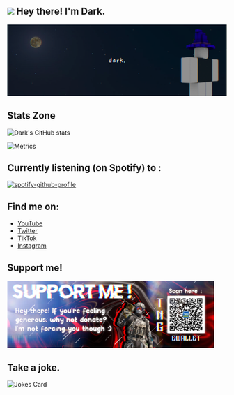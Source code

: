 ## <img src="https://i.imgur.com/lsizgGl.gif" width="30px"> Hey there! I'm Dark.
<img src="https://raw.githubusercontent.com/DarkBeamerYT/DarkBeamerYT/master/New Project 423 [9E7C362].png" alt="Dark's Banner, lol">



## Stats Zone     
![Dark's GitHub stats](https://github-readme-stats-darkbeameryt.vercel.app/api?username=DarkBeamerYT&show_icons=true&theme=github_dark)

![Metrics](https://metrics.lecoq.io/DarkBeamerYT?template=classic&repositories.forks=true&languages=1&languages.colors=github&languages.threshold=0%25&config.timezone=Asia%2FKuching) 


## Currently listening (on Spotify) to :
[![spotify-github-profile](https://spotify-github-profile.vercel.app/api/view?uid=wuwujxl53lcn6dx9o5j6a46kt&cover_image=true&theme=novatorem&show_offline=true&background_color=121212&interchange=true&bar_color=53b14f&bar_color_cover=false)](https://github.com/kittinan/spotify-github-profile)

## Find me on:
- <a href="https://youtube.com/c/DarkBeamerYT">YouTube</a>
- <a href="https://twitter.com/DarkBeamerYT">Twitter</a>
- <a href="https://tiktok.com/@darkbeameryt">TikTok</a>
- <a href="https://instagram.com/darkbeameryt">Instagram</a>


## Support me!
<img src="https://raw.githubusercontent.com/DarkBeamerYT/DarkBeamerYT/master/New Project 717 [58B21A9].png" width=475px alt="donate xd">


## Take a joke.
![Jokes Card](https://readme-jokes.vercel.app/api)
